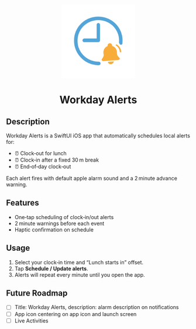 <p align="center">
  <img src="TimedNotification/Assets.xcassets/AppIcon.appiconset/LightModeWorkdayAlertAppIcon.png" alt="Workday Alerts Logo" width="200">
</p>

<h1 align="center">Workday Alerts</h1>

## Description

Workday Alerts is a SwiftUI iOS app that automatically schedules local alerts for:

- ⏰ Clock‑out for lunch
- ⏰ Clock‑in after a fixed 30 m break
- ⏰ End‑of‑day clock‑out

Each alert fires with default apple alarm sound and a 2 minute advance warning.

## Features

- One‑tap scheduling of clock‑in/out alerts
- 2 minute warnings before each event
- Haptic confirmation on schedule

## Usage

1. Select your clock‑in time and “Lunch starts in” offset.
2. Tap **Schedule / Update alerts**.
3. Alerts will repeat every minute until you open the app.

## Future Roadmap

- [ ] Title: Workday Alerts, description: alarm description on notifications
- [ ] App icon centering on app icon and launch screen
- [ ] Live Activities
